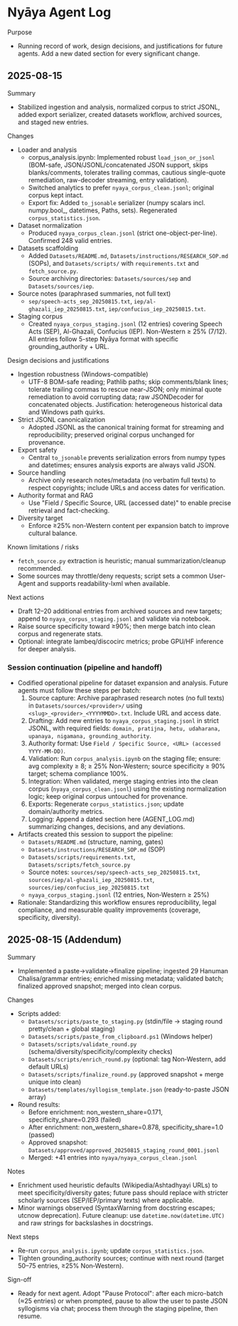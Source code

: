 # Nyāya Agent Log

Purpose
- Running record of work, design decisions, and justifications for future agents. Add a new dated section for every significant change.

## 2025-08-15

Summary
- Stabilized ingestion and analysis, normalized corpus to strict JSONL, added export serializer, created datasets workflow, archived sources, and staged new entries.

Changes
- Loader and analysis
  - corpus_analysis.ipynb: Implemented robust `load_json_or_jsonl` (BOM-safe, JSON/JSONL/concatenated JSON support, skips blanks/comments, tolerates trailing commas, cautious single-quote remediation, raw-decoder streaming, entry validation).
  - Switched analytics to prefer `nyaya_corpus_clean.jsonl`; original corpus kept intact.
  - Export fix: Added `to_jsonable` serializer (numpy scalars incl. numpy.bool_, datetimes, Paths, sets). Regenerated `corpus_statistics.json`.
- Dataset normalization
  - Produced `nyaya_corpus_clean.jsonl` (strict one-object-per-line). Confirmed 248 valid entries.
- Datasets scaffolding
  - Added `Datasets/README.md`, `Datasets/instructions/RESEARCH_SOP.md` (SOPs), and `Datasets/scripts/` with `requirements.txt` and `fetch_source.py`.
  - Source archiving directories: `Datasets/sources/sep` and `Datasets/sources/iep`.
- Source notes (paraphrased summaries, not full text)
  - `sep/speech-acts_sep_20250815.txt`, `iep/al-ghazali_iep_20250815.txt`, `iep/confucius_iep_20250815.txt`.
- Staging corpus
  - Created `nyaya_corpus_staging.jsonl` (12 entries) covering Speech Acts (SEP), Al-Ghazali, Confucius (IEP). Non-Western ≥ 25% (7/12). All entries follow 5-step Nyāya format with specific grounding_authority + URL.

Design decisions and justifications
- Ingestion robustness (Windows-compatible)
  - UTF-8 BOM-safe reading; Pathlib paths; skip comments/blank lines; tolerate trailing commas to rescue near-JSON; only minimal quote remediation to avoid corrupting data; raw JSONDecoder for concatenated objects. Justification: heterogeneous historical data and Windows path quirks.
- Strict JSONL canonicalization
  - Adopted JSONL as the canonical training format for streaming and reproducibility; preserved original corpus unchanged for provenance.
- Export safety
  - Central `to_jsonable` prevents serialization errors from numpy types and datetimes; ensures analysis exports are always valid JSON.
- Source handling
  - Archive only research notes/metadata (no verbatim full texts) to respect copyrights; include URLs and access dates for verification.
- Authority format and RAG
  - Use "Field / Specific Source, URL (accessed date)" to enable precise retrieval and fact-checking.
- Diversity target
  - Enforce ≥25% non-Western content per expansion batch to improve cultural balance.

Known limitations / risks
- `fetch_source.py` extraction is heuristic; manual summarization/cleanup recommended.
- Some sources may throttle/deny requests; script sets a common User-Agent and supports readability-lxml when available.

Next actions
- Draft 12–20 additional entries from archived sources and new targets; append to `nyaya_corpus_staging.jsonl` and validate via notebook.
- Raise source specificity toward ≥90%; then merge batch into clean corpus and regenerate stats.
- Optional: integrate lambeq/discocirc metrics; probe GPU/HF inference for deeper analysis.

### Session continuation (pipeline and handoff)
- Codified operational pipeline for dataset expansion and analysis. Future agents must follow these steps per batch:
  1) Source capture: Archive paraphrased research notes (no full texts) in `Datasets/sources/<provider>/` using `<slug>_<provider>_<YYYYMMDD>.txt`. Include URL and access date.
  2) Drafting: Add new entries to `nyaya_corpus_staging.jsonl` in strict JSONL, with required fields: `domain, pratijna, hetu, udaharana, upanaya, nigamana, grounding_authority`.
  3) Authority format: Use `Field / Specific Source, <URL> (accessed YYYY-MM-DD)`.
  4) Validation: Run `corpus_analysis.ipynb` on the staging file; ensure: avg complexity ≥ 8; ≥ 25% Non‑Western; source specificity ≥ 90% target; schema compliance 100%.
  5) Integration: When validated, merge staging entries into the clean corpus (`nyaya_corpus_clean.jsonl`) using the existing normalization logic; keep original corpus untouched for provenance.
  6) Exports: Regenerate `corpus_statistics.json`; update domain/authority metrics.
  7) Logging: Append a dated section here (AGENT_LOG.md) summarizing changes, decisions, and any deviations.
- Artifacts created this session to support the pipeline:
  - `Datasets/README.md` (structure, naming, gates)
  - `Datasets/instructions/RESEARCH_SOP.md` (SOP)
  - `Datasets/scripts/requirements.txt`, `Datasets/scripts/fetch_source.py`
  - Source notes: `sources/sep/speech-acts_sep_20250815.txt`, `sources/iep/al-ghazali_iep_20250815.txt`, `sources/iep/confucius_iep_20250815.txt`
  - `nyaya_corpus_staging.jsonl` (12 entries, Non‑Western ≥ 25%)
- Rationale: Standardizing this workflow ensures reproducibility, legal compliance, and measurable quality improvements (coverage, specificity, diversity).

## 2025-08-15 (Addendum)

Summary
- Implemented a paste→validate→finalize pipeline; ingested 29 Hanuman Chalisa/grammar entries; enriched missing metadata; validated batch; finalized approved snapshot; merged into clean corpus.

Changes
- Scripts added:
  - `Datasets/scripts/paste_to_staging.py` (stdin/file → staging round pretty/clean + global staging)
  - `Datasets/scripts/paste_from_clipboard.ps1` (Windows helper)
  - `Datasets/scripts/validate_round.py` (schema/diversity/specificity/complexity checks)
  - `Datasets/scripts/enrich_round.py` (optional: tag Non‑Western, add default URLs)
  - `Datasets/scripts/finalize_round.py` (approved snapshot + merge unique into clean)
  - `Datasets/templates/syllogism_template.json` (ready-to-paste JSON array)
- Round results:
  - Before enrichment: non_western_share=0.171, specificity_share=0.293 (failed)
  - After enrichment: non_western_share=0.878, specificity_share=1.0 (passed)
  - Approved snapshot: `Datasets/approved/approved_20250815_staging_round_0001.jsonl`
  - Merged: +41 entries into `nyaya/nyaya_corpus_clean.jsonl`

Notes
- Enrichment used heuristic defaults (Wikipedia/Ashtadhyayi URLs) to meet specificity/diversity gates; future pass should replace with stricter scholarly sources (SEP/IEP/primary texts) where applicable.
- Minor warnings observed (SyntaxWarning from docstring escapes; utcnow deprecation). Future cleanup: use `datetime.now(datetime.UTC)` and raw strings for backslashes in docstrings.

Next steps
- Re-run `corpus_analysis.ipynb`; update `corpus_statistics.json`.
- Tighten grounding_authority sources; continue with next round (target 50–75 entries, ≥25% Non‑Western).

Sign-off
- Ready for next agent. Adopt "Pause Protocol": after each micro-batch (≈25 entries) or when prompted, pause to allow the user to paste JSON syllogisms via chat; process them through the staging pipeline, then resume.
